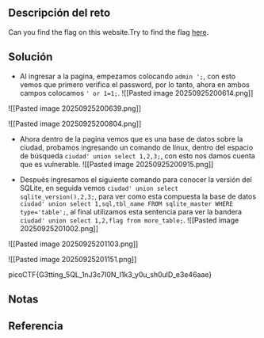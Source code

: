 ## Descripción del reto
Can you find the flag on this website.Try to find the flag [here](http://saturn.picoctf.net:59943/).

## Solución
- Al ingresar a la pagina, empezamos colocando `admin ';`, con esto vemos que primero verifica el password, por lo tanto, ahora en ambos campos colocamos `' or 1=1;`.
![[Pasted image 20250925200614.png]]

![[Pasted image 20250925200639.png]]

![[Pasted image 20250925200804.png]]

- Ahora dentro de la pagina vemos que es una base de datos sobre la ciudad, probamos ingresando un comando de linux, dentro del espacio de búsqueda `ciudad' union select 1,2,3;`, con esto nos damos cuenta que es vulnerable.
![[Pasted image 20250925200915.png]]

- Después ingresamos el siguiente comando para conocer la versión del SQLite, en seguida vemos `ciudad' union select sqlite_version(),2,3;`,  para ver como esta compuesta la base de datos `ciudad' union select 1,sql,tbl_name FROM sqlite_master WHERE type='table';`, al final utilizamos esta sentencia para ver la bandera `ciudad' union select 1,2,flag from more_table;`.
![[Pasted image 20250925201002.png]]

![[Pasted image 20250925201103.png]]

![[Pasted image 20250925201151.png]]


picoCTF{G3tting_5QL_1nJ3c7I0N_l1k3_y0u_sh0ulD_e3e46aae}
## Notas


## Referencia